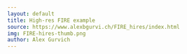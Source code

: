 ```yaml
---
layout: default
title: High-res FIRE example
source: https://www.alexbgurvi.ch/FIRE_hires/index.html 
img: FIRE-hires-thumb.png
author: Alex Gurvich
---
```

